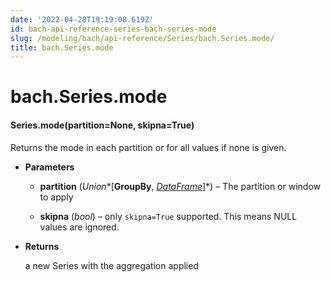 ```yaml
---
date: '2022-04-28T19:19:08.619Z'
id: bach-api-reference-series-bach-series-mode
slug: /modeling/bach/api-reference/Series/bach.Series.mode/
title: bach.Series.mode
---
```


# bach.Series.mode


#### Series.mode(partition=None, skipna=True)
Returns the mode in each partition or for all values if none is given.


* **Parameters**

    
    * **partition** (*Union**[**GroupBy**, *[*DataFrame*](/docs/modeling/bach/api-reference/DataFrame/bach.DataFrame/#bach.DataFrame)*]*) – The partition or window to apply


    * **skipna** (*bool*) – only `skipna=True` supported. This means NULL values are ignored.



* **Returns**

    a new Series with the aggregation applied


<!-- !! processed by numpydoc !! -->
